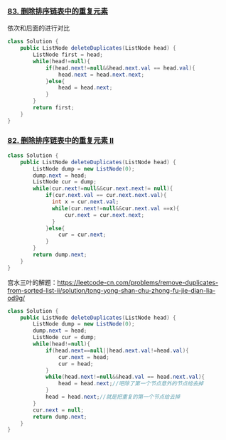 ### [83. 删除排序链表中的重复元素](https://leetcode-cn.com/problems/remove-duplicates-from-sorted-list/)

依次和后面的进行对比

```java
class Solution {
    public ListNode deleteDuplicates(ListNode head) {
        ListNode first = head;
        while(head!=null){
            if(head.next!=null&&head.next.val == head.val){
                head.next = head.next.next;
            }else{
                head = head.next;
            }
        }
        return first;
    }
}
```

### [82. 删除排序链表中的重复元素 II](https://leetcode-cn.com/problems/remove-duplicates-from-sorted-list-ii/)

```java
class Solution {
    public ListNode deleteDuplicates(ListNode head) {
        ListNode dump = new ListNode(0);
        dump.next = head;
        ListNode cur = dump;
        while(cur.next!=null&&cur.next.next!= null){
            if(cur.next.val == cur.next.next.val){
              int x = cur.next.val;
              while(cur.next!=null&&cur.next.val ==x){
                  cur.next = cur.next.next;
              }  
            }else{
                cur = cur.next;
            }
        }
        return dump.next;
    }
}
```

宫水三叶的解题：https://leetcode-cn.com/problems/remove-duplicates-from-sorted-list-ii/solution/tong-yong-shan-chu-zhong-fu-jie-dian-lia-od9g/

```java
class Solution {
    public ListNode deleteDuplicates(ListNode head) {
        ListNode dump = new ListNode(0);
        dump.next = head;
        ListNode cur = dump;
        while(head!=null){
            if(head.next==null||head.next.val!=head.val){
                cur.next = head;
                cur = head;
            }
            while(head.next!=null&&head.val == head.next.val){
                head = head.next;//吧除了第一个节点意外的节点给去掉
            }
            head = head.next;//就是把重复的第一个节点给去掉
        }
        cur.next = null;
        return dump.next;
    }
}
```

